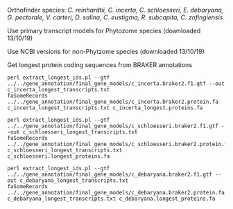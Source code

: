 Orthofinder species:  *C. reinhardtii, C. incerta, C. schloesseri, E. debaryana, G. pectorale, V. carteri, D. salina, C. eustigma, R. subcapita, C. zofingiensis*

Use primary transcript models for Phytozome species (downloaded 13/10/19)

Use NCBI versions for non-Phytzome species (downloaded 13/10/19)

Get longest protein coding sequences from BRAKER annotations

```
perl extract_longest_ids.pl --gtf ../../gene_annotation/final_gene_models/c_incerta.braker2.f1.gtf --out c_incerta_longest_transcripts.txt
faSomeRecords ../../gene_annotation/final_gene_models/c_incerta.braker2.protein.fa c_incerta_longest_transcripts.txt c_incerta_longest.proteins.fa

perl extract_longest_ids.pl --gtf ../../gene_annotation/final_gene_models/c_schloesseri.braker2.f1.gtf --out c_schloesseri_longest_transcripts.txt
faSomeRecords ../../gene_annotation/final_gene_models/c_schloesseri.braker2.protein.fa c_schloesseri_longest_transcripts.txt c_schloesseri.longest_proteins.fa

perl extract_longest_ids.pl --gtf ../../gene_annotation/final_gene_models/c_debaryana.braker2.f1.gtf --out c_debaryana_longest_transcripts.txt
faSomeRecords ../../gene_annotation/final_gene_models/c_debaryana.braker2.protein.fa c_debaryana_longest_transcripts.txt c_debaryana.longest_proteins.fa
```


